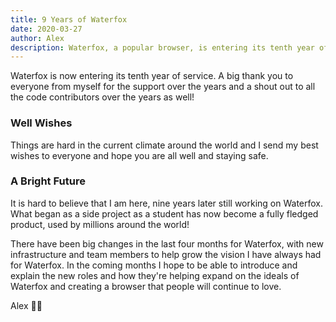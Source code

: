 ```yaml
---
title: 9 Years of Waterfox
date: 2020-03-27
author: Alex
description: Waterfox, a popular browser, is entering its tenth year of service, thanks to its support and code contributors. The company has undergone significant changes, including new infrastructure and team members.
---
```


Waterfox is now entering its tenth year of service. A big thank you to everyone from myself for the support over the years and a shout out to all the code contributors over the years as well!

### Well Wishes

Things are hard in the current climate around the world and I send my best wishes to everyone and hope you are all well and staying safe.

### A Bright Future

It is hard to believe that I am here, nine years later still working on Waterfox. What began as a side project as a student has now become a fully fledged product, used by millions around the world!

There have been big changes in the last four months for Waterfox, with new infrastructure and team members to help grow the vision I have always had for Waterfox. In the coming months I hope to be able to introduce and explain the new roles and how they're helping expand on the ideals of Waterfox and creating a browser that people will continue to love.

Alex 👨‍💻
